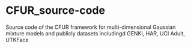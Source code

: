 # CFUR_source-code
Source code of the CFUR framework for multi-dimensional Gaussian mixture models and publicly datasets includingd GENKI, HAR, UCI Adult, UTKFace
